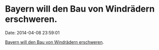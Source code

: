Bayern will den Bau von Windrädern erschweren.
==============================================

Date: 2014-04-08 23:59:01

[Bayern will den Bau von Windrädern
erschweren](http://spiegel.de/article.do?id=963329).

